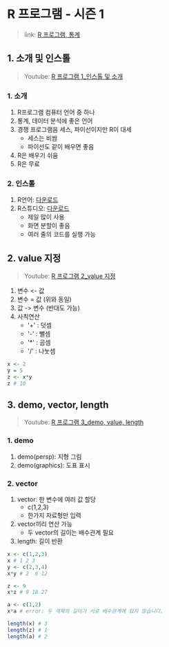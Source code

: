 R 프로그램 - 시즌 1
===

> link: [R 프로그램, 통계](https://www.youtube.com/playlist?list=PLupRxDNsA2DRBX3yJf9SL0r35-zzbLuLC)

## 1. 소개 및 인스톨

> Youtube: [R 프로그램 1_인스톨 및 소개
](https://www.youtube.com/watch?v=tCtfgfexOyc&list=PLupRxDNsA2DRBX3yJf9SL0r35-zzbLuLC)

### 1. 소개

1. R프로그램 컴퓨터 언어 중 하나
1. 통계, 데이터 분석에 좋은 언어
1. 경쟁 프로그램음 세스, 파이선이지만 R이 대세
    * 세스는 비쌈
    * 파이선도 같이 배우면 좋음
1. R은 배우기 쉬움
1. R은 무료

### 2. 인스톨

1. R언어: [다운로드](https://cran.r-project.org/)
1. R스튜디오: [다운로드](https://rstudio.com/)
    * 제일 많이 사용
    * 화면 분할이 좋음
    * 여러 줄의 코드를 실행 가능

## 2. value 지정

> Youtube: [R 프로그램 2_value 지정
](https://www.youtube.com/watch?v=H9bIm742fwg&list=PLupRxDNsA2DRBX3yJf9SL0r35-zzbLuLC&index=2)

1. 변수 <- 값
1. 변수 = 값 (위와 동일)
1. 값 -> 변수 (반대도 가능)
1. 사칙연산
    * '+' : 덧셈
    * '-' : 뺄셈
    * '*' : 곱셈
    * '/' : 나눗셈

```R
x <- 2
y = 5
z <- x*y
z # 10
```

## 3. demo, vector, length

> Youtube: [R 프로그램 3_demo, value, length
](https://www.youtube.com/watch?v=C-EAjg5TODM&list=PLupRxDNsA2DRBX3yJf9SL0r35-zzbLuLC&index=3)

### 1. demo

1. demo(persp): 지형 그림
1. demo(graphics): 도표 표시

### 2. vector

1. vector: 한 변수에 여러 값 할당
    * c(1,2,3)
    * 한가지 자료형만 입력
1. vector끼리 연산 가능
    * 두 vector의 길이는 배수관계 필요
1. length: 길이 반환

```R
x <- c(1,2,3)
x # 1 2 3
y <- c(2,3,4)
x*y # 2  6 12

z <- 9
x*z # 9 18 27

a <- c(1,2)
x*a # error: 두 객체의 길이가 서로 배수관계에 있지 않습니다.

length(x) # 3
length(z) # 1
length(a) # 2
```
